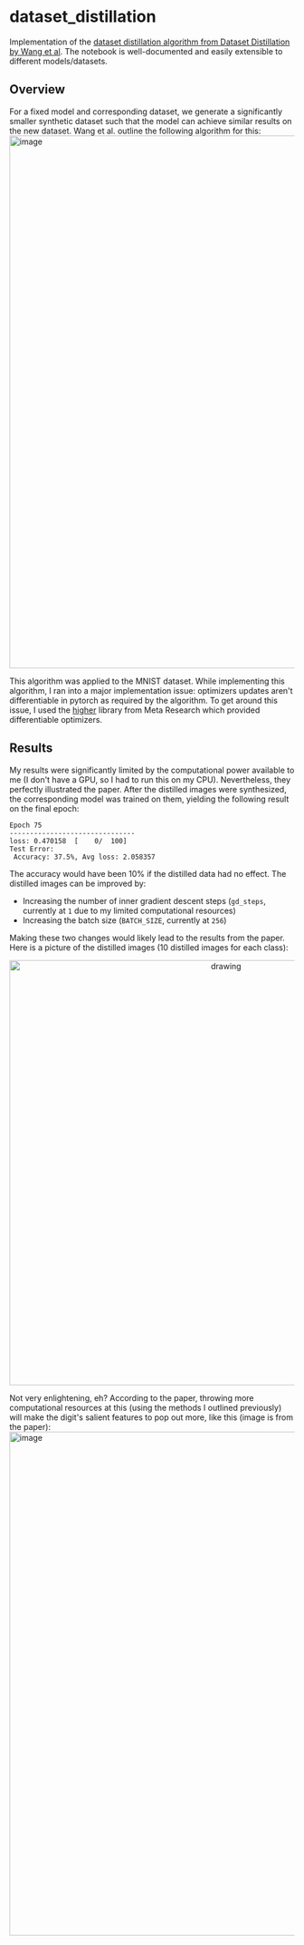 # dataset_distillation
Implementation of the [dataset distillation algorithm from Dataset Distillation by Wang et al](https://arxiv.org/abs/1811.10959). The notebook is well-documented and easily extensible to different models/datasets.

## Overview
For a fixed model and corresponding dataset, we generate a significantly smaller synthetic dataset such that the model can achieve similar results on the new dataset. Wang et al. outline the following algorithm for this:
<img width="940" alt="image" src="https://github.com/obround/dataset_distillation/assets/75817213/dfcac066-e699-4af9-be38-006c5ac78f46">

This algorithm was applied to the MNIST dataset. While implementing this algorithm, I ran into a major implementation issue: optimizers updates aren't differentiable in pytorch as required by the algorithm. To get around this issue, I used the [higher](https://github.com/facebookresearch/higher) library from Meta Research which provided differentiable optimizers.

## Results
My results were significantly limited by the computational power available to me (I don't have a GPU, so I had to run this on my CPU). Nevertheless, they perfectly illustrated the paper. After the distilled images were synthesized, the corresponding model was trained on them, yielding the following result on the final epoch:
```
Epoch 75
-------------------------------
loss: 0.470158  [    0/  100]
Test Error: 
 Accuracy: 37.5%, Avg loss: 2.058357 
```
The accuracy would have been 10% if the distilled data had no effect. The distilled images can be improved by:
 - Increasing the number of inner gradient descent steps (`gd_steps`, currently at `1` due to my limited computational resources)
 - Increasing the batch size (`BATCH_SIZE`, currently at `256`)

Making these two changes would likely lead to the results from the paper. Here is a picture of the distilled images (10 distilled images for each class):
<center>
<img src="https://github.com/obround/dataset_distillation/assets/75817213/7a82ccd1-5afb-4792-bc11-87ccc2072deb" alt="drawing" width="750"/>
</center>

Not very enlightening, eh? According to the paper, throwing more computational resources at this (using the methods I outlined previously) will make the digit's salient features to pop out more, like this (image is from the paper):
<img width="889" alt="image" src="https://github.com/obround/dataset_distillation/assets/75817213/a68bce96-6cf8-42df-96a0-3003ba285759">
